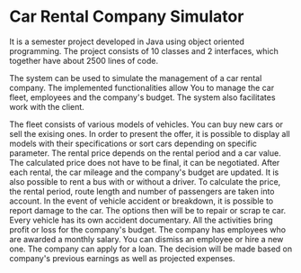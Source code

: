 # Car Rental Company Simulator

It is a semester project developed in Java using object oriented programming. The project consists of 10 classes and 2 interfaces, which together have about 2500 lines of code. 

The system can be used to simulate the management of a  car rental company. The implemented functionalities allow You to manage the car fleet, employees and the company's budget. The system also facilitates work with the client. 

The fleet consists of various models of vehicles. You can buy new cars or sell the exising ones. In order to present the offer, it is possible to display all models with their specifications or sort cars depending on specific parameter. The rental price depends on the rental period and a car value. The calculated price does not have to be final, it can be negotiated. After each rental, the car mileage and the company's budget are updated. It is also possible to rent a bus with or without a driver. To calculate the price, the rental period, route length and number of passengers are taken into account. In the event of vehicle accident or breakdown, it is possible to report damage to the car. The options then will be to repair or scrap te car. Every vehicle has its own accident documentary. All the activities bring profit or loss for the company's budget. The company has employees who are awarded a monthly salary. You can dismiss an employee or hire a new one. The company can apply for a loan. The decision will be made based on company's previous earnings as well as projected expenses. 

